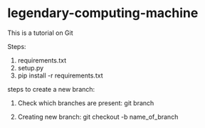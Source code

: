 # legendary-computing-machine
This is a tutorial on Git

Steps:
1. requirements.txt
2. setup.py
3. pip install -r requirements.txt 

steps to create a new branch:
1. Check which branches are present:
    git branch

2. Creating new branch:
    git checkout -b name_of_branch

